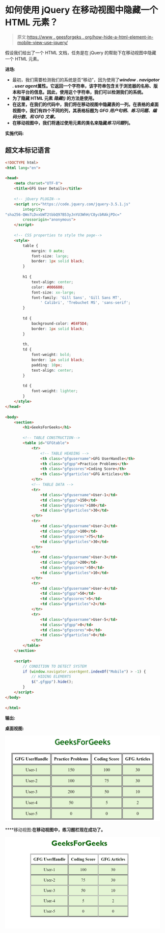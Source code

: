# 如何使用 jQuery 在移动视图中隐藏一个 HTML 元素？

> 原文:[https://www . geesforgeks . org/how-hide-a-html-element-in-mobile-view-use-jquery/](https://www.geeksforgeeks.org/how-to-hide-an-html-element-in-mobile-view-using-jquery/)

假设我们给出了一个 HTML 文档，任务是在 jQuery 的帮助下在移动视图中隐藏一个 HTML 元素。

**进场:**

*   最初，我们需要检测我们的系统是否“移动”，因为使用了*****window . navigator . user agent***属性。它返回一个字符串，该字符串包含关于浏览器的名称、版本和平台的信息。因此，使用这个字符串，我们可以检测我们的系统。**
*   **为了隐藏 HTML 元素 ***隐藏()*** **的方法是使用**。**
*   **在这里，在我们的代码中，我们将在移动视图中隐藏表的一列。在表格的桌面视图中，我们有四个不同的列，其表格标题为 *GFG 用户句柄、练习问题、编码分数*、*和 GFG 文章。***
*   **在移动视图中，我们将通过使用元素的类名来隐藏*练习问题*列。**

****实施代码:****

## **超文本标记语言**

```html
<!DOCTYPE html>
<html lang="en">

<head>
    <meta charset="UTF-8">
    <title>GFG User Details</title>

    <!-- jQuery PLUGIN-->
    <script src="https://code.jquery.com/jquery-3.5.1.js"
        integrity=
"sha256-QWo7LDvxbWT2tbbQ97B53yJnYU3WhH/C8ycbRAkjPDc=" 
        crossorigin="anonymous">
    </script>

    <!-- CSS properties to style the page-->
    <style>
        table {
            margin: 0 auto;
            font-size: large;
            border: 1px solid black;
        }

        h1 {
            text-align: center;
            color: #006600;
            font-size: xx-large;
            font-family: 'Gill Sans', 'Gill Sans MT',
                ' Calibri', 'Trebuchet MS', 'sans-serif';
        }

        td {
            background-color: #E4F5D4;
            border: 1px solid black;
        }

        th,
        td {
            font-weight: bold;
            border: 1px solid black;
            padding: 10px;
            text-align: center;
        }

        td {
            font-weight: lighter;
        }
    </style>
</head>

<body>
    <section>
        <h1>GeeksForGeeks</h1>

        <!-- TABLE CONSTRUCTION-->
        <table id="GFGtable">
            <tr>
                <!-- TABLE HEADING -->
                <th class="gfgusername">GFG UserHandle</th>
                <th class="gfgpp">Practice Problems</th>
                <th class="gfgscores">Coding Score</th>
                <th class="gfgarticles">GFG Articles</th>
            </tr>
            <!-- TABLE DATA -->
            <tr>
                <td class="gfgusername">User-1</td>
                <td class="gfgpp">150</td>
                <td class="gfgscores">100</td>
                <td class="gfgarticles">30</td>
            </tr>
            <tr>
                <td class="gfgusername">User-2</td>
                <td class="gfgpp">100</td>
                <td class="gfgscores">75</td>
                <td class="gfgarticles">30</td>
            </tr>
            <tr>
                <td class="gfgusername">User-3</td>
                <td class="gfgpp">200</td>
                <td class="gfgscores">50</td>
                <td class="gfgarticles">10</td>
            </tr>
            <tr>
                <td class="gfgusername">User-4</td>
                <td class="gfgpp">50</td>
                <td class="gfgscores">5</td>
                <td class="gfgarticles">2</td>
            </tr>
            <tr>
                <td class="gfgusername">User-5</td>
                <td class="gfgpp">0</td>
                <td class="gfgscores">0</td>
                <td class="gfgarticles">0</td>
            </tr>
        </table>
    </section>

    <script>
        // CONDITION TO DETECT SYSTEM
        if (window.navigator.userAgent.indexOf("Mobile") > -1) {
            // HIDING ELEMENTS
            $(".gfgpp").hide();
        }                                          
    </script>
</body>

</html>
```

****输出:****

****桌面视图:****

**![](img/23452815018f2d47a239c62252e380fe.png)**

****移动视图:**在移动视图中，练习题栏现在成功了。**

**![](img/bfc5e36e295627f9903c21069190a7e0.png)**